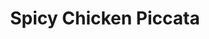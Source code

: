 ---
layout: recipe
title: Spicy Chicken Piccata
category: Dinner
servings: 2
prep_time: 15 minutes
cook_time: 15 minutes
protein: chicken
source: Alison Roman
ingredients: |
  - 2 large boneless, skinless chicken breasts (about 1-1 1/4 pounds)
  - Kosher salt, freshly ground black pepper
  - 5 garlic cloves
  - 2 tablespoons neutral oil, such as grapeseed or canola, plus more as needed
  - 3 tablespoons unsalted butter, divided
  - 2 tablespoons capers, drained
  - 1/2 teaspoon crushed red pepper flakes, plus more to taste
  - 1 lemon, very thinly sliced, seeds removed
  - 1 cup dry white wine, such as pinot grigio
  - 1/2 cup parsley, tender leaves and stems, coarsely chopped or torn

instructions: |
  1. Working from the thickest part to the thinnest part, slice each chicken breast in half crosswise (as if butterflying, but cutting all the way through). Each breast should yield two thin pieces rather than two thick chunks.
  2. Place each thin piece between folded parchment paper (or plastic wrap) and use a meat pounder, small heavy skillet, or rolling pin to pound each breast to an even thickness of approximately ⅛". For this dish, it is preferable to err on the side of slightly thicker rather than thinner to avoid torn or shredded meat.
  3. Season the chicken generously with salt and pepper; set aside. Thinly slice four cloves of garlic and finely chop the remaining clove; set aside separately.
  4. Heat two tablespoons of neutral oil in a large skillet over medium-high heat until shimmering but not smoking, approximately 1-2 minutes. Add two pieces of chicken to the skillet, pressing each piece gently with tongs or a fish spatula to ensure good contact with the pan for optimal browning. Cook until deeply golden brown on one side, 2-4 minutes. Flip and cook for an additional 1-2 minutes. Transfer to a plate and repeat with remaining chicken, adding additional oil if necessary.
  5. Without cleaning the skillet, add 2 tablespoons of butter, sliced garlic, and capers. Using a wooden spoon, tongs, or fish spatula, scrape up the browned bits from the bottom of the pan (more will release when the wine is added). Cook, swirling occasionally, until garlic and capers are golden brown and crispy, approximately 2 minutes. Transfer half of the garlic and capers to a small bowl; reserve.
  6. Add the crushed red pepper flakes, half of the lemon slices, and all of the white wine to the skillet. Bring to a simmer and cook until the liquid has reduced by about half and thickened, approximately 4-6 minutes.
  7. Remove the skillet from heat and add the remaining tablespoon of butter, remaining lemon slices, and the finely chopped garlic. Swirl the skillet to melt the butter. Taste the sauce and adjust seasoning with salt, pepper, and additional crushed red pepper flakes if desired. The sauce should be tangy, buttery, spicy, and properly salted.
  8. Pour the sauce over the chicken and garnish with the reserved crispy garlic/capers, parsley, and additional crushed red pepper flakes if desired.

notes: |
  - This version of chicken piccata omits the traditional flour dredging to create a cleaner, less soggy result.
  - The sauce balances tangy lemon, rich butter, and spicy pepper flakes for a more complex flavor profile.
  - Using half the lemon slices at different stages provides both tender cooked lemon and fresh bright acidity.
---